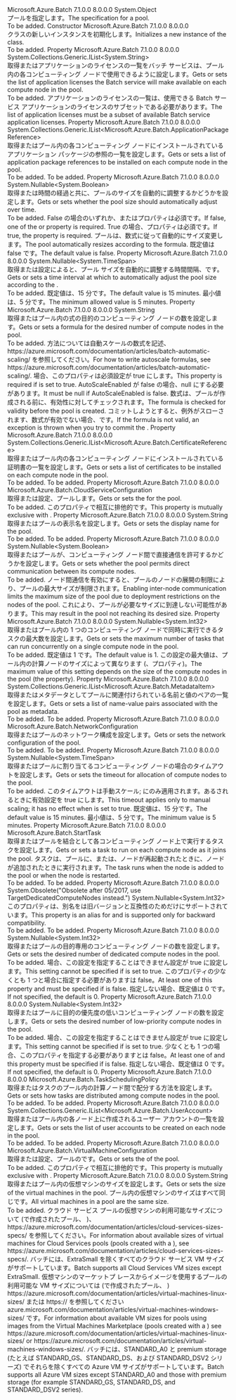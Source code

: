 <Type Name="PoolSpecification" FullName="Microsoft.Azure.Batch.PoolSpecification">
  <TypeSignature Language="C#" Value="public class PoolSpecification" />
  <TypeSignature Language="ILAsm" Value=".class public auto ansi beforefieldinit PoolSpecification extends System.Object" />
  <TypeSignature Language="DocId" Value="T:Microsoft.Azure.Batch.PoolSpecification" />
  <TypeSignature Language="VB.NET" Value="Public Class PoolSpecification" />
  <TypeSignature Language="F#" Value="type PoolSpecification = class&#xA;    interface ITransportObjectProvider&lt;PoolSpecification&gt;&#xA;    interface IPropertyMetadata&#xA;    interface IModifiable&#xA;    interface IReadOnly" />
  <AssemblyInfo>
    <AssemblyName>Microsoft.Azure.Batch</AssemblyName>
    <AssemblyVersion>7.1.0.0</AssemblyVersion>
    <AssemblyVersion>8.0.0.0</AssemblyVersion>
  </AssemblyInfo>
  <Base>
    <BaseTypeName>System.Object</BaseTypeName>
  </Base>
  <Interfaces />
  <Docs>
    <summary>
            <span data-ttu-id="230b6-101">プールを指定します。</span><span class="sxs-lookup"><span data-stu-id="230b6-101">The specification for a pool.</span></span>
            </summary>
    <remarks>To be added.</remarks>
  </Docs>
  <Members>
    <Member MemberName=".ctor">
      <MemberSignature Language="C#" Value="public PoolSpecification ();" />
      <MemberSignature Language="ILAsm" Value=".method public hidebysig specialname rtspecialname instance void .ctor() cil managed" />
      <MemberSignature Language="DocId" Value="M:Microsoft.Azure.Batch.PoolSpecification.#ctor" />
      <MemberSignature Language="VB.NET" Value="Public Sub New ()" />
      <MemberType>Constructor</MemberType>
      <AssemblyInfo>
        <AssemblyName>Microsoft.Azure.Batch</AssemblyName>
        <AssemblyVersion>7.1.0.0</AssemblyVersion>
        <AssemblyVersion>8.0.0.0</AssemblyVersion>
      </AssemblyInfo>
      <Parameters />
      <Docs>
        <summary>
            <span data-ttu-id="230b6-102"><see cref="T:Microsoft.Azure.Batch.PoolSpecification" /> クラスの新しいインスタンスを初期化します。</span><span class="sxs-lookup"><span data-stu-id="230b6-102">Initializes a new instance of the <see cref="T:Microsoft.Azure.Batch.PoolSpecification" /> class.</span></span>
            </summary>
        <remarks>To be added.</remarks>
      </Docs>
    </Member>
    <Member MemberName="ApplicationLicenses">
      <MemberSignature Language="C#" Value="public System.Collections.Generic.IList&lt;string&gt; ApplicationLicenses { get; set; }" />
      <MemberSignature Language="ILAsm" Value=".property instance class System.Collections.Generic.IList`1&lt;string&gt; ApplicationLicenses" />
      <MemberSignature Language="DocId" Value="P:Microsoft.Azure.Batch.PoolSpecification.ApplicationLicenses" />
      <MemberSignature Language="VB.NET" Value="Public Property ApplicationLicenses As IList(Of String)" />
      <MemberSignature Language="F#" Value="member this.ApplicationLicenses : System.Collections.Generic.IList&lt;string&gt; with get, set" Usage="Microsoft.Azure.Batch.PoolSpecification.ApplicationLicenses" />
      <MemberType>Property</MemberType>
      <AssemblyInfo>
        <AssemblyName>Microsoft.Azure.Batch</AssemblyName>
        <AssemblyVersion>7.1.0.0</AssemblyVersion>
        <AssemblyVersion>8.0.0.0</AssemblyVersion>
      </AssemblyInfo>
      <ReturnValue>
        <ReturnType>System.Collections.Generic.IList&lt;System.String&gt;</ReturnType>
      </ReturnValue>
      <Docs>
        <summary>
            <span data-ttu-id="230b6-103">取得またはアプリケーションのライセンスの一覧をバッチ サービスは、プール内の各コンピューティング ノードで使用できるように設定します。</span><span class="sxs-lookup"><span data-stu-id="230b6-103">Gets or sets the list of application licenses the Batch service will make available on each compute node in the pool.</span></span>
            </summary>
        <value>To be added.</value>
        <remarks>
            <span data-ttu-id="230b6-104">アプリケーションのライセンスの一覧は、使用できる Batch サービス アプリケーションのライセンスのサブセットである必要があります。</span><span class="sxs-lookup"><span data-stu-id="230b6-104">The list of application licenses must be a subset of available Batch service application licenses.</span></span>
            </remarks>
      </Docs>
    </Member>
    <Member MemberName="ApplicationPackageReferences">
      <MemberSignature Language="C#" Value="public System.Collections.Generic.IList&lt;Microsoft.Azure.Batch.ApplicationPackageReference&gt; ApplicationPackageReferences { get; set; }" />
      <MemberSignature Language="ILAsm" Value=".property instance class System.Collections.Generic.IList`1&lt;class Microsoft.Azure.Batch.ApplicationPackageReference&gt; ApplicationPackageReferences" />
      <MemberSignature Language="DocId" Value="P:Microsoft.Azure.Batch.PoolSpecification.ApplicationPackageReferences" />
      <MemberSignature Language="VB.NET" Value="Public Property ApplicationPackageReferences As IList(Of ApplicationPackageReference)" />
      <MemberSignature Language="F#" Value="member this.ApplicationPackageReferences : System.Collections.Generic.IList&lt;Microsoft.Azure.Batch.ApplicationPackageReference&gt; with get, set" Usage="Microsoft.Azure.Batch.PoolSpecification.ApplicationPackageReferences" />
      <MemberType>Property</MemberType>
      <AssemblyInfo>
        <AssemblyName>Microsoft.Azure.Batch</AssemblyName>
        <AssemblyVersion>7.1.0.0</AssemblyVersion>
        <AssemblyVersion>8.0.0.0</AssemblyVersion>
      </AssemblyInfo>
      <ReturnValue>
        <ReturnType>System.Collections.Generic.IList&lt;Microsoft.Azure.Batch.ApplicationPackageReference&gt;</ReturnType>
      </ReturnValue>
      <Docs>
        <summary>
            <span data-ttu-id="230b6-105">取得またはプール内の各コンピューティング ノードにインストールされているアプリケーション パッケージの参照の一覧を設定します。</span><span class="sxs-lookup"><span data-stu-id="230b6-105">Gets or sets a list of application package references to be installed on each compute node in the pool.</span></span>
            </summary>
        <value>To be added.</value>
        <remarks>To be added.</remarks>
      </Docs>
    </Member>
    <Member MemberName="AutoScaleEnabled">
      <MemberSignature Language="C#" Value="public Nullable&lt;bool&gt; AutoScaleEnabled { get; set; }" />
      <MemberSignature Language="ILAsm" Value=".property instance valuetype System.Nullable`1&lt;bool&gt; AutoScaleEnabled" />
      <MemberSignature Language="DocId" Value="P:Microsoft.Azure.Batch.PoolSpecification.AutoScaleEnabled" />
      <MemberSignature Language="VB.NET" Value="Public Property AutoScaleEnabled As Nullable(Of Boolean)" />
      <MemberSignature Language="F#" Value="member this.AutoScaleEnabled : Nullable&lt;bool&gt; with get, set" Usage="Microsoft.Azure.Batch.PoolSpecification.AutoScaleEnabled" />
      <MemberType>Property</MemberType>
      <AssemblyInfo>
        <AssemblyName>Microsoft.Azure.Batch</AssemblyName>
        <AssemblyVersion>7.1.0.0</AssemblyVersion>
        <AssemblyVersion>8.0.0.0</AssemblyVersion>
      </AssemblyInfo>
      <ReturnValue>
        <ReturnType>System.Nullable&lt;System.Boolean&gt;</ReturnType>
      </ReturnValue>
      <Docs>
        <summary>
            <span data-ttu-id="230b6-106">取得または時間の経過と共に、プールのサイズを自動的に調整するかどうかを設定します。</span><span class="sxs-lookup"><span data-stu-id="230b6-106">Gets or sets whether the pool size should automatically adjust over time.</span></span>
            </summary>
        <value>To be added.</value>
        <remarks>
          <para><span data-ttu-id="230b6-107">False の場合のいずれか、<see cref="P:Microsoft.Azure.Batch.PoolSpecification.TargetDedicatedComputeNodes" />または<see cref="P:Microsoft.Azure.Batch.PoolSpecification.TargetLowPriorityComputeNodes" />プロパティは必須です。</span><span class="sxs-lookup"><span data-stu-id="230b6-107">If false, one of the <see cref="P:Microsoft.Azure.Batch.PoolSpecification.TargetDedicatedComputeNodes" /> or <see cref="P:Microsoft.Azure.Batch.PoolSpecification.TargetLowPriorityComputeNodes" /> property is required.</span></span></para>
          <para><span data-ttu-id="230b6-108">True の場合、<see cref="P:Microsoft.Azure.Batch.PoolSpecification.AutoScaleFormula" />プロパティは必須です。</span><span class="sxs-lookup"><span data-stu-id="230b6-108">If true, the <see cref="P:Microsoft.Azure.Batch.PoolSpecification.AutoScaleFormula" /> property is required.</span></span> <span data-ttu-id="230b6-109">プールは、数式に従って自動的にサイズ変更します。</span><span class="sxs-lookup"><span data-stu-id="230b6-109">The pool automatically resizes according to the formula.</span></span></para>
          <para><span data-ttu-id="230b6-110">既定値は false です。</span><span class="sxs-lookup"><span data-stu-id="230b6-110">The default value is false.</span></span></para>
        </remarks>
      </Docs>
    </Member>
    <Member MemberName="AutoScaleEvaluationInterval">
      <MemberSignature Language="C#" Value="public Nullable&lt;TimeSpan&gt; AutoScaleEvaluationInterval { get; set; }" />
      <MemberSignature Language="ILAsm" Value=".property instance valuetype System.Nullable`1&lt;valuetype System.TimeSpan&gt; AutoScaleEvaluationInterval" />
      <MemberSignature Language="DocId" Value="P:Microsoft.Azure.Batch.PoolSpecification.AutoScaleEvaluationInterval" />
      <MemberSignature Language="VB.NET" Value="Public Property AutoScaleEvaluationInterval As Nullable(Of TimeSpan)" />
      <MemberSignature Language="F#" Value="member this.AutoScaleEvaluationInterval : Nullable&lt;TimeSpan&gt; with get, set" Usage="Microsoft.Azure.Batch.PoolSpecification.AutoScaleEvaluationInterval" />
      <MemberType>Property</MemberType>
      <AssemblyInfo>
        <AssemblyName>Microsoft.Azure.Batch</AssemblyName>
        <AssemblyVersion>7.1.0.0</AssemblyVersion>
        <AssemblyVersion>8.0.0.0</AssemblyVersion>
      </AssemblyInfo>
      <ReturnValue>
        <ReturnType>System.Nullable&lt;System.TimeSpan&gt;</ReturnType>
      </ReturnValue>
      <Docs>
        <summary>
            <span data-ttu-id="230b6-111">取得または設定によると、プール サイズを自動的に調整する時間間隔、<see cref="P:Microsoft.Azure.Batch.PoolSpecification.AutoScaleFormula" />です。</span><span class="sxs-lookup"><span data-stu-id="230b6-111">Gets or sets a time interval at which to automatically adjust the pool size according to the <see cref="P:Microsoft.Azure.Batch.PoolSpecification.AutoScaleFormula" />.</span></span>
            </summary>
        <value>To be added.</value>
        <remarks>
            <span data-ttu-id="230b6-112">既定値は、15 分です。</span><span class="sxs-lookup"><span data-stu-id="230b6-112">The default value is 15 minutes.</span></span> <span data-ttu-id="230b6-113">最小値は、5 分です。</span><span class="sxs-lookup"><span data-stu-id="230b6-113">The minimum allowed value is 5 minutes.</span></span>
            </remarks>
      </Docs>
    </Member>
    <Member MemberName="AutoScaleFormula">
      <MemberSignature Language="C#" Value="public string AutoScaleFormula { get; set; }" />
      <MemberSignature Language="ILAsm" Value=".property instance string AutoScaleFormula" />
      <MemberSignature Language="DocId" Value="P:Microsoft.Azure.Batch.PoolSpecification.AutoScaleFormula" />
      <MemberSignature Language="VB.NET" Value="Public Property AutoScaleFormula As String" />
      <MemberSignature Language="F#" Value="member this.AutoScaleFormula : string with get, set" Usage="Microsoft.Azure.Batch.PoolSpecification.AutoScaleFormula" />
      <MemberType>Property</MemberType>
      <AssemblyInfo>
        <AssemblyName>Microsoft.Azure.Batch</AssemblyName>
        <AssemblyVersion>7.1.0.0</AssemblyVersion>
        <AssemblyVersion>8.0.0.0</AssemblyVersion>
      </AssemblyInfo>
      <ReturnValue>
        <ReturnType>System.String</ReturnType>
      </ReturnValue>
      <Docs>
        <summary>
            <span data-ttu-id="230b6-114">取得またはプール内の式の目的のコンピューティング ノードの数を設定します。</span><span class="sxs-lookup"><span data-stu-id="230b6-114">Gets or sets a formula for the desired number of compute nodes in the pool.</span></span>
            </summary>
        <value>To be added.</value>
        <remarks>
          <para><span data-ttu-id="230b6-115">方法については自動スケールの数式を記述、https://azure.microsoft.com/documentation/articles/batch-automatic-scaling/ を参照してください。</span><span class="sxs-lookup"><span data-stu-id="230b6-115">For how to write autoscale formulas, see https://azure.microsoft.com/documentation/articles/batch-automatic-scaling/.</span></span> <span data-ttu-id="230b6-116">場合、このプロパティは必須<see cref="P:Microsoft.Azure.Batch.PoolSpecification.AutoScaleEnabled" />設定が true にします。</span><span class="sxs-lookup"><span data-stu-id="230b6-116">This property is required if <see cref="P:Microsoft.Azure.Batch.PoolSpecification.AutoScaleEnabled" /> is set to true.</span></span> <span data-ttu-id="230b6-117">AutoScaleEnabled が false の場合、null にする必要があります。</span><span class="sxs-lookup"><span data-stu-id="230b6-117">It must be null if AutoScaleEnabled is false.</span></span></para>
          <para><span data-ttu-id="230b6-118">数式は、プールが作成される前に、有効性に対してチェックされます。</span><span class="sxs-lookup"><span data-stu-id="230b6-118">The formula is checked for validity before the pool is created.</span></span> <span data-ttu-id="230b6-119">コミットしようとすると、例外がスローされます、数式が有効でない場合、<see cref="T:Microsoft.Azure.Batch.PoolSpecification" />です。</span><span class="sxs-lookup"><span data-stu-id="230b6-119">If the formula is not valid, an exception is thrown when you try to commit the <see cref="T:Microsoft.Azure.Batch.PoolSpecification" />.</span></span></para>
        </remarks>
      </Docs>
    </Member>
    <Member MemberName="CertificateReferences">
      <MemberSignature Language="C#" Value="public System.Collections.Generic.IList&lt;Microsoft.Azure.Batch.CertificateReference&gt; CertificateReferences { get; set; }" />
      <MemberSignature Language="ILAsm" Value=".property instance class System.Collections.Generic.IList`1&lt;class Microsoft.Azure.Batch.CertificateReference&gt; CertificateReferences" />
      <MemberSignature Language="DocId" Value="P:Microsoft.Azure.Batch.PoolSpecification.CertificateReferences" />
      <MemberSignature Language="VB.NET" Value="Public Property CertificateReferences As IList(Of CertificateReference)" />
      <MemberSignature Language="F#" Value="member this.CertificateReferences : System.Collections.Generic.IList&lt;Microsoft.Azure.Batch.CertificateReference&gt; with get, set" Usage="Microsoft.Azure.Batch.PoolSpecification.CertificateReferences" />
      <MemberType>Property</MemberType>
      <AssemblyInfo>
        <AssemblyName>Microsoft.Azure.Batch</AssemblyName>
        <AssemblyVersion>7.1.0.0</AssemblyVersion>
        <AssemblyVersion>8.0.0.0</AssemblyVersion>
      </AssemblyInfo>
      <ReturnValue>
        <ReturnType>System.Collections.Generic.IList&lt;Microsoft.Azure.Batch.CertificateReference&gt;</ReturnType>
      </ReturnValue>
      <Docs>
        <summary>
            <span data-ttu-id="230b6-120">取得またはプール内の各コンピューティング ノードにインストールされている証明書の一覧を設定します。</span><span class="sxs-lookup"><span data-stu-id="230b6-120">Gets or sets a list of certificates to be installed on each compute node in the pool.</span></span>
            </summary>
        <value>To be added.</value>
        <remarks>To be added.</remarks>
      </Docs>
    </Member>
    <Member MemberName="CloudServiceConfiguration">
      <MemberSignature Language="C#" Value="public Microsoft.Azure.Batch.CloudServiceConfiguration CloudServiceConfiguration { get; set; }" />
      <MemberSignature Language="ILAsm" Value=".property instance class Microsoft.Azure.Batch.CloudServiceConfiguration CloudServiceConfiguration" />
      <MemberSignature Language="DocId" Value="P:Microsoft.Azure.Batch.PoolSpecification.CloudServiceConfiguration" />
      <MemberSignature Language="VB.NET" Value="Public Property CloudServiceConfiguration As CloudServiceConfiguration" />
      <MemberSignature Language="F#" Value="member this.CloudServiceConfiguration : Microsoft.Azure.Batch.CloudServiceConfiguration with get, set" Usage="Microsoft.Azure.Batch.PoolSpecification.CloudServiceConfiguration" />
      <MemberType>Property</MemberType>
      <AssemblyInfo>
        <AssemblyName>Microsoft.Azure.Batch</AssemblyName>
        <AssemblyVersion>7.1.0.0</AssemblyVersion>
        <AssemblyVersion>8.0.0.0</AssemblyVersion>
      </AssemblyInfo>
      <ReturnValue>
        <ReturnType>Microsoft.Azure.Batch.CloudServiceConfiguration</ReturnType>
      </ReturnValue>
      <Docs>
        <summary>
            <span data-ttu-id="230b6-121">取得または設定、<see cref="P:Microsoft.Azure.Batch.PoolSpecification.CloudServiceConfiguration" />プールします。</span><span class="sxs-lookup"><span data-stu-id="230b6-121">Gets or sets the <see cref="P:Microsoft.Azure.Batch.PoolSpecification.CloudServiceConfiguration" /> for the pool.</span></span>
            </summary>
        <value>To be added.</value>
        <remarks>
            <span data-ttu-id="230b6-122">このプロパティで相互に排他的<see cref="P:Microsoft.Azure.Batch.PoolSpecification.VirtualMachineConfiguration" />です。</span><span class="sxs-lookup"><span data-stu-id="230b6-122">This property is mutually exclusive with <see cref="P:Microsoft.Azure.Batch.PoolSpecification.VirtualMachineConfiguration" />.</span></span>
            </remarks>
      </Docs>
    </Member>
    <Member MemberName="DisplayName">
      <MemberSignature Language="C#" Value="public string DisplayName { get; set; }" />
      <MemberSignature Language="ILAsm" Value=".property instance string DisplayName" />
      <MemberSignature Language="DocId" Value="P:Microsoft.Azure.Batch.PoolSpecification.DisplayName" />
      <MemberSignature Language="VB.NET" Value="Public Property DisplayName As String" />
      <MemberSignature Language="F#" Value="member this.DisplayName : string with get, set" Usage="Microsoft.Azure.Batch.PoolSpecification.DisplayName" />
      <MemberType>Property</MemberType>
      <AssemblyInfo>
        <AssemblyName>Microsoft.Azure.Batch</AssemblyName>
        <AssemblyVersion>7.1.0.0</AssemblyVersion>
        <AssemblyVersion>8.0.0.0</AssemblyVersion>
      </AssemblyInfo>
      <ReturnValue>
        <ReturnType>System.String</ReturnType>
      </ReturnValue>
      <Docs>
        <summary>
            <span data-ttu-id="230b6-123">取得またはプールの表示名を設定します。</span><span class="sxs-lookup"><span data-stu-id="230b6-123">Gets or sets the display name for the pool.</span></span>
            </summary>
        <value>To be added.</value>
        <remarks>To be added.</remarks>
      </Docs>
    </Member>
    <Member MemberName="InterComputeNodeCommunicationEnabled">
      <MemberSignature Language="C#" Value="public Nullable&lt;bool&gt; InterComputeNodeCommunicationEnabled { get; set; }" />
      <MemberSignature Language="ILAsm" Value=".property instance valuetype System.Nullable`1&lt;bool&gt; InterComputeNodeCommunicationEnabled" />
      <MemberSignature Language="DocId" Value="P:Microsoft.Azure.Batch.PoolSpecification.InterComputeNodeCommunicationEnabled" />
      <MemberSignature Language="VB.NET" Value="Public Property InterComputeNodeCommunicationEnabled As Nullable(Of Boolean)" />
      <MemberSignature Language="F#" Value="member this.InterComputeNodeCommunicationEnabled : Nullable&lt;bool&gt; with get, set" Usage="Microsoft.Azure.Batch.PoolSpecification.InterComputeNodeCommunicationEnabled" />
      <MemberType>Property</MemberType>
      <AssemblyInfo>
        <AssemblyName>Microsoft.Azure.Batch</AssemblyName>
        <AssemblyVersion>7.1.0.0</AssemblyVersion>
        <AssemblyVersion>8.0.0.0</AssemblyVersion>
      </AssemblyInfo>
      <ReturnValue>
        <ReturnType>System.Nullable&lt;System.Boolean&gt;</ReturnType>
      </ReturnValue>
      <Docs>
        <summary>
            <span data-ttu-id="230b6-124">取得またはプールが、コンピューティング ノード間で直接通信を許可するかどうかを設定します。</span><span class="sxs-lookup"><span data-stu-id="230b6-124">Gets or sets whether the pool permits direct communication between its compute nodes.</span></span>
            </summary>
        <value>To be added.</value>
        <remarks>
            <span data-ttu-id="230b6-125">ノード間通信を有効にすると、プールのノードの展開の制限により、プールの最大サイズが制限されます。</span><span class="sxs-lookup"><span data-stu-id="230b6-125">Enabling inter-node communication limits the maximum size of the pool due to deployment restrictions on the nodes of the pool.</span></span> <span data-ttu-id="230b6-126">これにより、プールが必要なサイズに到達しない可能性があります。</span><span class="sxs-lookup"><span data-stu-id="230b6-126">This may result in the pool not reaching its desired size.</span></span>
            </remarks>
      </Docs>
    </Member>
    <Member MemberName="MaxTasksPerComputeNode">
      <MemberSignature Language="C#" Value="public Nullable&lt;int&gt; MaxTasksPerComputeNode { get; set; }" />
      <MemberSignature Language="ILAsm" Value=".property instance valuetype System.Nullable`1&lt;int32&gt; MaxTasksPerComputeNode" />
      <MemberSignature Language="DocId" Value="P:Microsoft.Azure.Batch.PoolSpecification.MaxTasksPerComputeNode" />
      <MemberSignature Language="VB.NET" Value="Public Property MaxTasksPerComputeNode As Nullable(Of Integer)" />
      <MemberSignature Language="F#" Value="member this.MaxTasksPerComputeNode : Nullable&lt;int&gt; with get, set" Usage="Microsoft.Azure.Batch.PoolSpecification.MaxTasksPerComputeNode" />
      <MemberType>Property</MemberType>
      <AssemblyInfo>
        <AssemblyName>Microsoft.Azure.Batch</AssemblyName>
        <AssemblyVersion>7.1.0.0</AssemblyVersion>
        <AssemblyVersion>8.0.0.0</AssemblyVersion>
      </AssemblyInfo>
      <ReturnValue>
        <ReturnType>System.Nullable&lt;System.Int32&gt;</ReturnType>
      </ReturnValue>
      <Docs>
        <summary>
            <span data-ttu-id="230b6-127">取得またはプール内の 1 つのコンピューティング ノードで同時に実行できるタスクの最大数を設定します。</span><span class="sxs-lookup"><span data-stu-id="230b6-127">Gets or sets the maximum number of tasks that can run concurrently on a single compute node in the pool.</span></span>
            </summary>
        <value>To be added.</value>
        <remarks>
            <span data-ttu-id="230b6-128">既定値は 1 です。</span><span class="sxs-lookup"><span data-stu-id="230b6-128">The default value is 1.</span></span> <span data-ttu-id="230b6-129">この設定の最大値は、プール内の計算ノードのサイズによって異なります (、<see cref="P:Microsoft.Azure.Batch.PoolSpecification.VirtualMachineSize" />プロパティ)。</span><span class="sxs-lookup"><span data-stu-id="230b6-129">The maximum value of this setting depends on the size of the compute nodes in the pool (the <see cref="P:Microsoft.Azure.Batch.PoolSpecification.VirtualMachineSize" /> property).</span></span>
            </remarks>
      </Docs>
    </Member>
    <Member MemberName="Metadata">
      <MemberSignature Language="C#" Value="public System.Collections.Generic.IList&lt;Microsoft.Azure.Batch.MetadataItem&gt; Metadata { get; set; }" />
      <MemberSignature Language="ILAsm" Value=".property instance class System.Collections.Generic.IList`1&lt;class Microsoft.Azure.Batch.MetadataItem&gt; Metadata" />
      <MemberSignature Language="DocId" Value="P:Microsoft.Azure.Batch.PoolSpecification.Metadata" />
      <MemberSignature Language="VB.NET" Value="Public Property Metadata As IList(Of MetadataItem)" />
      <MemberSignature Language="F#" Value="member this.Metadata : System.Collections.Generic.IList&lt;Microsoft.Azure.Batch.MetadataItem&gt; with get, set" Usage="Microsoft.Azure.Batch.PoolSpecification.Metadata" />
      <MemberType>Property</MemberType>
      <AssemblyInfo>
        <AssemblyName>Microsoft.Azure.Batch</AssemblyName>
        <AssemblyVersion>7.1.0.0</AssemblyVersion>
        <AssemblyVersion>8.0.0.0</AssemblyVersion>
      </AssemblyInfo>
      <ReturnValue>
        <ReturnType>System.Collections.Generic.IList&lt;Microsoft.Azure.Batch.MetadataItem&gt;</ReturnType>
      </ReturnValue>
      <Docs>
        <summary>
            <span data-ttu-id="230b6-130">取得またはメタデータとしてプールに関連付けられている名前と値のペアの一覧を設定します。</span><span class="sxs-lookup"><span data-stu-id="230b6-130">Gets or sets a list of name-value pairs associated with the pool as metadata.</span></span>
            </summary>
        <value>To be added.</value>
        <remarks>To be added.</remarks>
      </Docs>
    </Member>
    <Member MemberName="NetworkConfiguration">
      <MemberSignature Language="C#" Value="public Microsoft.Azure.Batch.NetworkConfiguration NetworkConfiguration { get; set; }" />
      <MemberSignature Language="ILAsm" Value=".property instance class Microsoft.Azure.Batch.NetworkConfiguration NetworkConfiguration" />
      <MemberSignature Language="DocId" Value="P:Microsoft.Azure.Batch.PoolSpecification.NetworkConfiguration" />
      <MemberSignature Language="VB.NET" Value="Public Property NetworkConfiguration As NetworkConfiguration" />
      <MemberSignature Language="F#" Value="member this.NetworkConfiguration : Microsoft.Azure.Batch.NetworkConfiguration with get, set" Usage="Microsoft.Azure.Batch.PoolSpecification.NetworkConfiguration" />
      <MemberType>Property</MemberType>
      <AssemblyInfo>
        <AssemblyName>Microsoft.Azure.Batch</AssemblyName>
        <AssemblyVersion>7.1.0.0</AssemblyVersion>
        <AssemblyVersion>8.0.0.0</AssemblyVersion>
      </AssemblyInfo>
      <ReturnValue>
        <ReturnType>Microsoft.Azure.Batch.NetworkConfiguration</ReturnType>
      </ReturnValue>
      <Docs>
        <summary>
            <span data-ttu-id="230b6-131">取得またはプールのネットワーク構成を設定します。</span><span class="sxs-lookup"><span data-stu-id="230b6-131">Gets or sets the network configuration of the pool.</span></span>
            </summary>
        <value>To be added.</value>
        <remarks>To be added.</remarks>
      </Docs>
    </Member>
    <Member MemberName="ResizeTimeout">
      <MemberSignature Language="C#" Value="public Nullable&lt;TimeSpan&gt; ResizeTimeout { get; set; }" />
      <MemberSignature Language="ILAsm" Value=".property instance valuetype System.Nullable`1&lt;valuetype System.TimeSpan&gt; ResizeTimeout" />
      <MemberSignature Language="DocId" Value="P:Microsoft.Azure.Batch.PoolSpecification.ResizeTimeout" />
      <MemberSignature Language="VB.NET" Value="Public Property ResizeTimeout As Nullable(Of TimeSpan)" />
      <MemberSignature Language="F#" Value="member this.ResizeTimeout : Nullable&lt;TimeSpan&gt; with get, set" Usage="Microsoft.Azure.Batch.PoolSpecification.ResizeTimeout" />
      <MemberType>Property</MemberType>
      <AssemblyInfo>
        <AssemblyName>Microsoft.Azure.Batch</AssemblyName>
        <AssemblyVersion>7.1.0.0</AssemblyVersion>
        <AssemblyVersion>8.0.0.0</AssemblyVersion>
      </AssemblyInfo>
      <ReturnValue>
        <ReturnType>System.Nullable&lt;System.TimeSpan&gt;</ReturnType>
      </ReturnValue>
      <Docs>
        <summary>
            <span data-ttu-id="230b6-132">取得またはプールに割り当てるコンピューティング ノードの場合のタイムアウトを設定します。</span><span class="sxs-lookup"><span data-stu-id="230b6-132">Gets or sets the timeout for allocation of compute nodes to the pool.</span></span>
            </summary>
        <value>To be added.</value>
        <remarks>
          <para><span data-ttu-id="230b6-133">このタイムアウトは手動スケール; にのみ適用されます。あるされるときに有効<see cref="P:Microsoft.Azure.Batch.PoolSpecification.AutoScaleEnabled" />設定を true にします。</span><span class="sxs-lookup"><span data-stu-id="230b6-133">This timeout applies only to manual scaling; it has no effect when <see cref="P:Microsoft.Azure.Batch.PoolSpecification.AutoScaleEnabled" /> is set to true.</span></span></para>
          <para><span data-ttu-id="230b6-134">既定値は、15 分です。</span><span class="sxs-lookup"><span data-stu-id="230b6-134">The default value is 15 minutes.</span></span> <span data-ttu-id="230b6-135">最小値は、5 分です。</span><span class="sxs-lookup"><span data-stu-id="230b6-135">The minimum value is 5 minutes.</span></span></para>
        </remarks>
      </Docs>
    </Member>
    <Member MemberName="StartTask">
      <MemberSignature Language="C#" Value="public Microsoft.Azure.Batch.StartTask StartTask { get; set; }" />
      <MemberSignature Language="ILAsm" Value=".property instance class Microsoft.Azure.Batch.StartTask StartTask" />
      <MemberSignature Language="DocId" Value="P:Microsoft.Azure.Batch.PoolSpecification.StartTask" />
      <MemberSignature Language="VB.NET" Value="Public Property StartTask As StartTask" />
      <MemberSignature Language="F#" Value="member this.StartTask : Microsoft.Azure.Batch.StartTask with get, set" Usage="Microsoft.Azure.Batch.PoolSpecification.StartTask" />
      <MemberType>Property</MemberType>
      <AssemblyInfo>
        <AssemblyName>Microsoft.Azure.Batch</AssemblyName>
        <AssemblyVersion>7.1.0.0</AssemblyVersion>
        <AssemblyVersion>8.0.0.0</AssemblyVersion>
      </AssemblyInfo>
      <ReturnValue>
        <ReturnType>Microsoft.Azure.Batch.StartTask</ReturnType>
      </ReturnValue>
      <Docs>
        <summary>
            <span data-ttu-id="230b6-136">取得またはプールを結合として各コンピューティング ノード上で実行するタスクを設定します。</span><span class="sxs-lookup"><span data-stu-id="230b6-136">Gets or sets a task to run on each compute node as it joins the pool.</span></span> <span data-ttu-id="230b6-137">タスクは、プールに、または、ノードが再起動されたときに、ノードが追加されたときに実行されます。</span><span class="sxs-lookup"><span data-stu-id="230b6-137">The task runs when the node is added to the pool or when the node is restarted.</span></span>
            </summary>
        <value>To be added.</value>
        <remarks>To be added.</remarks>
      </Docs>
    </Member>
    <Member MemberName="TargetDedicated">
      <MemberSignature Language="C#" Value="public Nullable&lt;int&gt; TargetDedicated { get; set; }" />
      <MemberSignature Language="ILAsm" Value=".property instance valuetype System.Nullable`1&lt;int32&gt; TargetDedicated" />
      <MemberSignature Language="DocId" Value="P:Microsoft.Azure.Batch.PoolSpecification.TargetDedicated" />
      <MemberSignature Language="VB.NET" Value="Public Property TargetDedicated As Nullable(Of Integer)" />
      <MemberSignature Language="F#" Value="member this.TargetDedicated : Nullable&lt;int&gt; with get, set" Usage="Microsoft.Azure.Batch.PoolSpecification.TargetDedicated" />
      <MemberType>Property</MemberType>
      <AssemblyInfo>
        <AssemblyName>Microsoft.Azure.Batch</AssemblyName>
        <AssemblyVersion>7.1.0.0</AssemblyVersion>
        <AssemblyVersion>8.0.0.0</AssemblyVersion>
      </AssemblyInfo>
      <Attributes>
        <Attribute>
          <AttributeName>System.Obsolete("Obsolete after 05/2017, use TargetDedicatedComputeNodes instead.")</AttributeName>
        </Attribute>
      </Attributes>
      <ReturnValue>
        <ReturnType>System.Nullable&lt;System.Int32&gt;</ReturnType>
      </ReturnValue>
      <Docs>
        <summary>
            <span data-ttu-id="230b6-138">このプロパティは、別名を<see cref="P:Microsoft.Azure.Batch.PoolSpecification.TargetDedicatedComputeNodes" />は旧バージョンと互換性のためだけにサポートされています。</span><span class="sxs-lookup"><span data-stu-id="230b6-138">This property is an alias for <see cref="P:Microsoft.Azure.Batch.PoolSpecification.TargetDedicatedComputeNodes" /> and is supported only for backward compatibility.</span></span>
            </summary>
        <value>To be added.</value>
        <remarks>To be added.</remarks>
      </Docs>
    </Member>
    <Member MemberName="TargetDedicatedComputeNodes">
      <MemberSignature Language="C#" Value="public Nullable&lt;int&gt; TargetDedicatedComputeNodes { get; set; }" />
      <MemberSignature Language="ILAsm" Value=".property instance valuetype System.Nullable`1&lt;int32&gt; TargetDedicatedComputeNodes" />
      <MemberSignature Language="DocId" Value="P:Microsoft.Azure.Batch.PoolSpecification.TargetDedicatedComputeNodes" />
      <MemberSignature Language="VB.NET" Value="Public Property TargetDedicatedComputeNodes As Nullable(Of Integer)" />
      <MemberSignature Language="F#" Value="member this.TargetDedicatedComputeNodes : Nullable&lt;int&gt; with get, set" Usage="Microsoft.Azure.Batch.PoolSpecification.TargetDedicatedComputeNodes" />
      <MemberType>Property</MemberType>
      <AssemblyInfo>
        <AssemblyName>Microsoft.Azure.Batch</AssemblyName>
        <AssemblyVersion>7.1.0.0</AssemblyVersion>
        <AssemblyVersion>8.0.0.0</AssemblyVersion>
      </AssemblyInfo>
      <ReturnValue>
        <ReturnType>System.Nullable&lt;System.Int32&gt;</ReturnType>
      </ReturnValue>
      <Docs>
        <summary>
            <span data-ttu-id="230b6-139">取得またはプールの目的専用のコンピューティング ノードの数を設定します。</span><span class="sxs-lookup"><span data-stu-id="230b6-139">Gets or sets the desired number of dedicated compute nodes in the pool.</span></span>
            </summary>
        <value>To be added.</value>
        <remarks>
            <span data-ttu-id="230b6-140">場合、この設定を指定することはできません<see cref="P:Microsoft.Azure.Batch.PoolSpecification.AutoScaleEnabled" />設定が true に設定します。</span><span class="sxs-lookup"><span data-stu-id="230b6-140">This setting cannot be specified if <see cref="P:Microsoft.Azure.Batch.PoolSpecification.AutoScaleEnabled" /> is set to true.</span></span> <span data-ttu-id="230b6-141">このプロパティの少なくとも 1 つと<see cref="P:Microsoft.Azure.Batch.PoolSpecification.TargetLowPriorityComputeNodes" />場合に指定する必要があります<see cref="P:Microsoft.Azure.Batch.PoolSpecification.AutoScaleEnabled" />は false。</span><span class="sxs-lookup"><span data-stu-id="230b6-141">At least one of this property and <see cref="P:Microsoft.Azure.Batch.PoolSpecification.TargetLowPriorityComputeNodes" /> must be specified if <see cref="P:Microsoft.Azure.Batch.PoolSpecification.AutoScaleEnabled" /> is false.</span></span> <span data-ttu-id="230b6-142">指定しない場合、既定値は 0 です。</span><span class="sxs-lookup"><span data-stu-id="230b6-142">If not specified, the default is 0.</span></span>
            </remarks>
      </Docs>
    </Member>
    <Member MemberName="TargetLowPriorityComputeNodes">
      <MemberSignature Language="C#" Value="public Nullable&lt;int&gt; TargetLowPriorityComputeNodes { get; set; }" />
      <MemberSignature Language="ILAsm" Value=".property instance valuetype System.Nullable`1&lt;int32&gt; TargetLowPriorityComputeNodes" />
      <MemberSignature Language="DocId" Value="P:Microsoft.Azure.Batch.PoolSpecification.TargetLowPriorityComputeNodes" />
      <MemberSignature Language="VB.NET" Value="Public Property TargetLowPriorityComputeNodes As Nullable(Of Integer)" />
      <MemberSignature Language="F#" Value="member this.TargetLowPriorityComputeNodes : Nullable&lt;int&gt; with get, set" Usage="Microsoft.Azure.Batch.PoolSpecification.TargetLowPriorityComputeNodes" />
      <MemberType>Property</MemberType>
      <AssemblyInfo>
        <AssemblyName>Microsoft.Azure.Batch</AssemblyName>
        <AssemblyVersion>7.1.0.0</AssemblyVersion>
        <AssemblyVersion>8.0.0.0</AssemblyVersion>
      </AssemblyInfo>
      <ReturnValue>
        <ReturnType>System.Nullable&lt;System.Int32&gt;</ReturnType>
      </ReturnValue>
      <Docs>
        <summary>
            <span data-ttu-id="230b6-143">取得またはプールに目的の優先度の低いコンピューティング ノードの数を設定します。</span><span class="sxs-lookup"><span data-stu-id="230b6-143">Gets or sets the desired number of low-priority compute nodes in the pool.</span></span>
            </summary>
        <value>To be added.</value>
        <remarks>
            <span data-ttu-id="230b6-144">場合、この設定を指定することはできません<see cref="P:Microsoft.Azure.Batch.PoolSpecification.AutoScaleEnabled" />設定が true に設定します。</span><span class="sxs-lookup"><span data-stu-id="230b6-144">This setting cannot be specified if <see cref="P:Microsoft.Azure.Batch.PoolSpecification.AutoScaleEnabled" /> is set to true.</span></span> <span data-ttu-id="230b6-145">少なくとも 1 つの<see cref="P:Microsoft.Azure.Batch.PoolSpecification.TargetDedicatedComputeNodes" />場合、このプロパティを指定する必要がありますと<see cref="P:Microsoft.Azure.Batch.PoolSpecification.AutoScaleEnabled" />は false。</span><span class="sxs-lookup"><span data-stu-id="230b6-145">At least one of <see cref="P:Microsoft.Azure.Batch.PoolSpecification.TargetDedicatedComputeNodes" /> and this property must be specified if <see cref="P:Microsoft.Azure.Batch.PoolSpecification.AutoScaleEnabled" /> is false.</span></span> <span data-ttu-id="230b6-146">指定しない場合、既定値は 0 です。</span><span class="sxs-lookup"><span data-stu-id="230b6-146">If not specified, the default is 0.</span></span>
            </remarks>
      </Docs>
    </Member>
    <Member MemberName="TaskSchedulingPolicy">
      <MemberSignature Language="C#" Value="public Microsoft.Azure.Batch.TaskSchedulingPolicy TaskSchedulingPolicy { get; set; }" />
      <MemberSignature Language="ILAsm" Value=".property instance class Microsoft.Azure.Batch.TaskSchedulingPolicy TaskSchedulingPolicy" />
      <MemberSignature Language="DocId" Value="P:Microsoft.Azure.Batch.PoolSpecification.TaskSchedulingPolicy" />
      <MemberSignature Language="VB.NET" Value="Public Property TaskSchedulingPolicy As TaskSchedulingPolicy" />
      <MemberSignature Language="F#" Value="member this.TaskSchedulingPolicy : Microsoft.Azure.Batch.TaskSchedulingPolicy with get, set" Usage="Microsoft.Azure.Batch.PoolSpecification.TaskSchedulingPolicy" />
      <MemberType>Property</MemberType>
      <AssemblyInfo>
        <AssemblyName>Microsoft.Azure.Batch</AssemblyName>
        <AssemblyVersion>7.1.0.0</AssemblyVersion>
        <AssemblyVersion>8.0.0.0</AssemblyVersion>
      </AssemblyInfo>
      <ReturnValue>
        <ReturnType>Microsoft.Azure.Batch.TaskSchedulingPolicy</ReturnType>
      </ReturnValue>
      <Docs>
        <summary>
            <span data-ttu-id="230b6-147">取得またはタスクのプール内の計算ノード間で配分する方法を設定します。</span><span class="sxs-lookup"><span data-stu-id="230b6-147">Gets or sets how tasks are distributed among compute nodes in the pool.</span></span>
            </summary>
        <value>To be added.</value>
        <remarks>To be added.</remarks>
      </Docs>
    </Member>
    <Member MemberName="UserAccounts">
      <MemberSignature Language="C#" Value="public System.Collections.Generic.IList&lt;Microsoft.Azure.Batch.UserAccount&gt; UserAccounts { get; set; }" />
      <MemberSignature Language="ILAsm" Value=".property instance class System.Collections.Generic.IList`1&lt;class Microsoft.Azure.Batch.UserAccount&gt; UserAccounts" />
      <MemberSignature Language="DocId" Value="P:Microsoft.Azure.Batch.PoolSpecification.UserAccounts" />
      <MemberSignature Language="VB.NET" Value="Public Property UserAccounts As IList(Of UserAccount)" />
      <MemberSignature Language="F#" Value="member this.UserAccounts : System.Collections.Generic.IList&lt;Microsoft.Azure.Batch.UserAccount&gt; with get, set" Usage="Microsoft.Azure.Batch.PoolSpecification.UserAccounts" />
      <MemberType>Property</MemberType>
      <AssemblyInfo>
        <AssemblyName>Microsoft.Azure.Batch</AssemblyName>
        <AssemblyVersion>7.1.0.0</AssemblyVersion>
        <AssemblyVersion>8.0.0.0</AssemblyVersion>
      </AssemblyInfo>
      <ReturnValue>
        <ReturnType>System.Collections.Generic.IList&lt;Microsoft.Azure.Batch.UserAccount&gt;</ReturnType>
      </ReturnValue>
      <Docs>
        <summary>
            <span data-ttu-id="230b6-148">取得またはプール内の各ノード上に作成されるユーザー アカウントの一覧を設定します。</span><span class="sxs-lookup"><span data-stu-id="230b6-148">Gets or sets the list of user accounts to be created on each node in the pool.</span></span>
            </summary>
        <value>To be added.</value>
        <remarks>To be added.</remarks>
      </Docs>
    </Member>
    <Member MemberName="VirtualMachineConfiguration">
      <MemberSignature Language="C#" Value="public Microsoft.Azure.Batch.VirtualMachineConfiguration VirtualMachineConfiguration { get; set; }" />
      <MemberSignature Language="ILAsm" Value=".property instance class Microsoft.Azure.Batch.VirtualMachineConfiguration VirtualMachineConfiguration" />
      <MemberSignature Language="DocId" Value="P:Microsoft.Azure.Batch.PoolSpecification.VirtualMachineConfiguration" />
      <MemberSignature Language="VB.NET" Value="Public Property VirtualMachineConfiguration As VirtualMachineConfiguration" />
      <MemberSignature Language="F#" Value="member this.VirtualMachineConfiguration : Microsoft.Azure.Batch.VirtualMachineConfiguration with get, set" Usage="Microsoft.Azure.Batch.PoolSpecification.VirtualMachineConfiguration" />
      <MemberType>Property</MemberType>
      <AssemblyInfo>
        <AssemblyName>Microsoft.Azure.Batch</AssemblyName>
        <AssemblyVersion>7.1.0.0</AssemblyVersion>
        <AssemblyVersion>8.0.0.0</AssemblyVersion>
      </AssemblyInfo>
      <ReturnValue>
        <ReturnType>Microsoft.Azure.Batch.VirtualMachineConfiguration</ReturnType>
      </ReturnValue>
      <Docs>
        <summary>
            <span data-ttu-id="230b6-149">取得または設定、<see cref="P:Microsoft.Azure.Batch.PoolSpecification.VirtualMachineConfiguration" />プールのです。</span><span class="sxs-lookup"><span data-stu-id="230b6-149">Gets or sets the <see cref="P:Microsoft.Azure.Batch.PoolSpecification.VirtualMachineConfiguration" /> of the pool.</span></span>
            </summary>
        <value>To be added.</value>
        <remarks>
            <span data-ttu-id="230b6-150">このプロパティで相互に排他的<see cref="P:Microsoft.Azure.Batch.PoolSpecification.CloudServiceConfiguration" />です。</span><span class="sxs-lookup"><span data-stu-id="230b6-150">This property is mutually exclusive with <see cref="P:Microsoft.Azure.Batch.PoolSpecification.CloudServiceConfiguration" />.</span></span>
            </remarks>
      </Docs>
    </Member>
    <Member MemberName="VirtualMachineSize">
      <MemberSignature Language="C#" Value="public string VirtualMachineSize { get; set; }" />
      <MemberSignature Language="ILAsm" Value=".property instance string VirtualMachineSize" />
      <MemberSignature Language="DocId" Value="P:Microsoft.Azure.Batch.PoolSpecification.VirtualMachineSize" />
      <MemberSignature Language="VB.NET" Value="Public Property VirtualMachineSize As String" />
      <MemberSignature Language="F#" Value="member this.VirtualMachineSize : string with get, set" Usage="Microsoft.Azure.Batch.PoolSpecification.VirtualMachineSize" />
      <MemberType>Property</MemberType>
      <AssemblyInfo>
        <AssemblyName>Microsoft.Azure.Batch</AssemblyName>
        <AssemblyVersion>7.1.0.0</AssemblyVersion>
        <AssemblyVersion>8.0.0.0</AssemblyVersion>
      </AssemblyInfo>
      <ReturnValue>
        <ReturnType>System.String</ReturnType>
      </ReturnValue>
      <Docs>
        <summary>
            <span data-ttu-id="230b6-151">取得またはプール内の仮想マシンのサイズを設定します。</span><span class="sxs-lookup"><span data-stu-id="230b6-151">Gets or sets the size of the virtual machines in the pool.</span></span>  <span data-ttu-id="230b6-152">プール内の仮想マシンのサイズはすべて同じです。</span><span class="sxs-lookup"><span data-stu-id="230b6-152">All virtual machines in a pool are the same size.</span></span>
            </summary>
        <value>To be added.</value>
        <remarks>
          <para><span data-ttu-id="230b6-153">クラウド サービス プールの仮想マシンの利用可能なサイズについて (で作成されたプール、 <see cref="P:Microsoft.Azure.Batch.PoolSpecification.CloudServiceConfiguration" />)、https://azure.microsoft.com/documentation/articles/cloud-services-sizes-specs/ を参照してください。</span><span class="sxs-lookup"><span data-stu-id="230b6-153">For information about available sizes of virtual machines for Cloud Services pools (pools created with a <see cref="P:Microsoft.Azure.Batch.PoolSpecification.CloudServiceConfiguration" />), see https://azure.microsoft.com/documentation/articles/cloud-services-sizes-specs/.</span></span> <span data-ttu-id="230b6-154">バッチには、ExtraSmall を除くすべてのクラウド サービス VM サイズがサポートしています。</span><span class="sxs-lookup"><span data-stu-id="230b6-154">Batch supports all Cloud Services VM sizes except ExtraSmall.</span></span></para>
          <para><span data-ttu-id="230b6-155">仮想マシンのマーケットプ レースからイメージを使用するプールの利用可能な VM サイズについては (で作成されたプール、 <see cref="P:Microsoft.Azure.Batch.PoolSpecification.VirtualMachineConfiguration" />) https://azure.microsoft.com/documentation/articles/virtual-machines-linux-sizes/ または https:// を参照してくださいazure.microsoft.com/documentation/articles/virtual-machines-windows-sizes/ です。</span><span class="sxs-lookup"><span data-stu-id="230b6-155">For information about available VM sizes for pools using images from the Virtual Machines Marketplace (pools created with a <see cref="P:Microsoft.Azure.Batch.PoolSpecification.VirtualMachineConfiguration" />) see https://azure.microsoft.com/documentation/articles/virtual-machines-linux-sizes/ or https://azure.microsoft.com/documentation/articles/virtual-machines-windows-sizes/.</span></span> <span data-ttu-id="230b6-156">バッチには、STANDARD_A0 と premium storage (たとえば STANDARD_GS、STANDARD_DS、および STANDARD_DSV2 シリーズ) でそれらを除くすべての Azure VM サイズがサポートしています。</span><span class="sxs-lookup"><span data-stu-id="230b6-156">Batch supports all Azure VM sizes except STANDARD_A0 and those with premium storage (for example STANDARD_GS, STANDARD_DS, and STANDARD_DSV2 series).</span></span></para>
        </remarks>
      </Docs>
    </Member>
  </Members>
</Type>